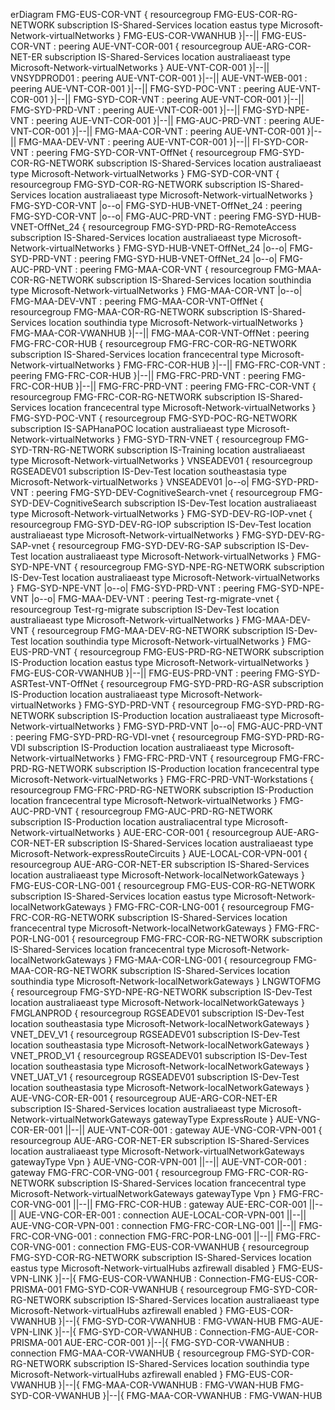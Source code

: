 erDiagram
    FMG-EUS-COR-VNT {
        resourcegroup FMG-EUS-COR-RG-NETWORK
        subscription IS-Shared-Services
        location eastus
        type Microsoft-Network-virtualNetworks
    }
    FMG-EUS-COR-VWANHUB }|--|| FMG-EUS-COR-VNT : peering
    AUE-VNT-COR-001 {
        resourcegroup AUE-ARG-COR-NET-ER
        subscription IS-Shared-Services
        location australiaeast
        type Microsoft-Network-virtualNetworks
    }
    AUE-VNT-COR-001 }|--|| VNSYDPROD01 : peering
    AUE-VNT-COR-001 }|--|| AUE-VNT-WEB-001 : peering
    AUE-VNT-COR-001 }|--|| FMG-SYD-POC-VNT : peering
    AUE-VNT-COR-001 }|--|| FMG-SYD-COR-VNT : peering
    AUE-VNT-COR-001 }|--|| FMG-SYD-PRD-VNT : peering
    AUE-VNT-COR-001 }|--|| FMG-SYD-NPE-VNT : peering
    AUE-VNT-COR-001 }|--|| FMG-AUC-PRD-VNT : peering
    AUE-VNT-COR-001 }|--|| FMG-MAA-COR-VNT : peering
    AUE-VNT-COR-001 }|--|| FMG-MAA-DEV-VNT : peering
    AUE-VNT-COR-001 }|--|| FI-SYD-COR-VNT : peering
    FMG-SYD-COR-VNT-OffNet {
        resourcegroup FMG-SYD-COR-RG-NETWORK
        subscription IS-Shared-Services
        location australiaeast
        type Microsoft-Network-virtualNetworks
    }
    FMG-SYD-COR-VNT {
        resourcegroup FMG-SYD-COR-RG-NETWORK
        subscription IS-Shared-Services
        location australiaeast
        type Microsoft-Network-virtualNetworks
    }
    FMG-SYD-COR-VNT |o--o| FMG-SYD-HUB-VNET-OffNet_24 : peering
    FMG-SYD-COR-VNT |o--o| FMG-AUC-PRD-VNT : peering
    FMG-SYD-HUB-VNET-OffNet_24 {
        resourcegroup FMG-SYD-PRD-RG-RemoteAccess
        subscription IS-Shared-Services
        location australiaeast
        type Microsoft-Network-virtualNetworks
    }
    FMG-SYD-HUB-VNET-OffNet_24 |o--o| FMG-SYD-PRD-VNT : peering
    FMG-SYD-HUB-VNET-OffNet_24 |o--o| FMG-AUC-PRD-VNT : peering
    FMG-MAA-COR-VNT {
        resourcegroup FMG-MAA-COR-RG-NETWORK
        subscription IS-Shared-Services
        location southindia
        type Microsoft-Network-virtualNetworks
    }
    FMG-MAA-COR-VNT |o--o| FMG-MAA-DEV-VNT : peering
    FMG-MAA-COR-VNT-OffNet {
        resourcegroup FMG-MAA-COR-RG-NETWORK
        subscription IS-Shared-Services
        location southindia
        type Microsoft-Network-virtualNetworks
    }
    FMG-MAA-COR-VWANHUB }|--|| FMG-MAA-COR-VNT-OffNet : peering
    FMG-FRC-COR-HUB {
        resourcegroup FMG-FRC-COR-RG-NETWORK
        subscription IS-Shared-Services
        location francecentral
        type Microsoft-Network-virtualNetworks
    }
    FMG-FRC-COR-HUB }|--|| FMG-FRC-COR-VNT : peering
    FMG-FRC-COR-HUB }|--|| FMG-FRC-PRD-VNT : peering
    FMG-FRC-COR-HUB }|--|| FMG-FRC-PRD-VNT : peering
    FMG-FRC-COR-VNT {
        resourcegroup FMG-FRC-COR-RG-NETWORK
        subscription IS-Shared-Services
        location francecentral
        type Microsoft-Network-virtualNetworks
    }
    FMG-SYD-POC-VNT {
        resourcegroup FMG-SYD-POC-RG-NETWORK
        subscription IS-SAPHanaPOC
        location australiaeast
        type Microsoft-Network-virtualNetworks
    }
    FMG-SYD-TRN-VNET {
        resourcegroup FMG-SYD-TRN-RG-NETWORK
        subscription IS-Training
        location australiaeast
        type Microsoft-Network-virtualNetworks
    }
    VNSEADEV01 {
        resourcegroup RGSEADEV01
        subscription IS-Dev-Test
        location southeastasia
        type Microsoft-Network-virtualNetworks
    }
    VNSEADEV01 |o--o| FMG-SYD-PRD-VNT : peering
    FMG-SYD-DEV-CognitiveSearch-vnet {
        resourcegroup FMG-SYD-DEV-CognitiveSearch
        subscription IS-Dev-Test
        location australiaeast
        type Microsoft-Network-virtualNetworks
    }
    FMG-SYD-DEV-RG-IOP-vnet {
        resourcegroup FMG-SYD-DEV-RG-IOP
        subscription IS-Dev-Test
        location australiaeast
        type Microsoft-Network-virtualNetworks
    }
    FMG-SYD-DEV-RG-SAP-vnet {
        resourcegroup FMG-SYD-DEV-RG-SAP
        subscription IS-Dev-Test
        location australiaeast
        type Microsoft-Network-virtualNetworks
    }
    FMG-SYD-NPE-VNT {
        resourcegroup FMG-SYD-NPE-RG-NETWORK
        subscription IS-Dev-Test
        location australiaeast
        type Microsoft-Network-virtualNetworks
    }
    FMG-SYD-NPE-VNT |o--o| FMG-SYD-PRD-VNT : peering
    FMG-SYD-NPE-VNT |o--o| FMG-MAA-DEV-VNT : peering
    Test-rg-migrate-vnet {
        resourcegroup Test-rg-migrate
        subscription IS-Dev-Test
        location australiaeast
        type Microsoft-Network-virtualNetworks
    }
    FMG-MAA-DEV-VNT {
        resourcegroup FMG-MAA-DEV-RG-NETWORK
        subscription IS-Dev-Test
        location southindia
        type Microsoft-Network-virtualNetworks
    }
    FMG-EUS-PRD-VNT {
        resourcegroup FMG-EUS-PRD-RG-NETWORK
        subscription IS-Production
        location eastus
        type Microsoft-Network-virtualNetworks
    }
    FMG-EUS-COR-VWANHUB }|--|| FMG-EUS-PRD-VNT : peering
    FMG-SYD-ASRTest-VNT-OffNet {
        resourcegroup FMG-SYD-PRD-RG-ASR
        subscription IS-Production
        location australiaeast
        type Microsoft-Network-virtualNetworks
    }
    FMG-SYD-PRD-VNT {
        resourcegroup FMG-SYD-PRD-RG-NETWORK
        subscription IS-Production
        location australiaeast
        type Microsoft-Network-virtualNetworks
    }
    FMG-SYD-PRD-VNT |o--o| FMG-AUC-PRD-VNT : peering
    FMG-SYD-PRD-RG-VDI-vnet {
        resourcegroup FMG-SYD-PRD-RG-VDI
        subscription IS-Production
        location australiaeast
        type Microsoft-Network-virtualNetworks
    }
    FMG-FRC-PRD-VNT {
        resourcegroup FMG-FRC-PRD-RG-NETWORK
        subscription IS-Production
        location francecentral
        type Microsoft-Network-virtualNetworks
    }
    FMG-FRC-PRD-VNT-Workstations {
        resourcegroup FMG-FRC-PRD-RG-NETWORK
        subscription IS-Production
        location francecentral
        type Microsoft-Network-virtualNetworks
    }
    FMG-AUC-PRD-VNT {
        resourcegroup FMG-AUC-PRD-RG-NETWORK
        subscription IS-Production
        location australiacentral
        type Microsoft-Network-virtualNetworks
    }
    AUE-ERC-COR-001 {
        resourcegroup AUE-ARG-COR-NET-ER
        subscription IS-Shared-Services
        location australiaeast
        type Microsoft-Network-expressRouteCircuits
    }
    AUE-LOCAL-COR-VPN-001 {
        resourcegroup AUE-ARG-COR-NET-ER
        subscription IS-Shared-Services
        location australiaeast
        type Microsoft-Network-localNetworkGateways
    }
    FMG-EUS-COR-LNG-001 {
        resourcegroup FMG-EUS-COR-RG-NETWORK
        subscription IS-Shared-Services
        location eastus
        type Microsoft-Network-localNetworkGateways
    }
    FMG-FRC-COR-LNG-001 {
        resourcegroup FMG-FRC-COR-RG-NETWORK
        subscription IS-Shared-Services
        location francecentral
        type Microsoft-Network-localNetworkGateways
    }
    FMG-FRC-POR-LNG-001 {
        resourcegroup FMG-FRC-COR-RG-NETWORK
        subscription IS-Shared-Services
        location francecentral
        type Microsoft-Network-localNetworkGateways
    }
    FMG-MAA-COR-LNG-001 {
        resourcegroup FMG-MAA-COR-RG-NETWORK
        subscription IS-Shared-Services
        location southindia
        type Microsoft-Network-localNetworkGateways
    }
    LNGWTOFMG {
        resourcegroup FMG-SYD-NPE-RG-NETWORK
        subscription IS-Dev-Test
        location australiaeast
        type Microsoft-Network-localNetworkGateways
    }
    FMGLANPROD {
        resourcegroup RGSEADEV01
        subscription IS-Dev-Test
        location southeastasia
        type Microsoft-Network-localNetworkGateways
    }
    VNET_DEV_V1 {
        resourcegroup RGSEADEV01
        subscription IS-Dev-Test
        location southeastasia
        type Microsoft-Network-localNetworkGateways
    }
    VNET_PROD_V1 {
        resourcegroup RGSEADEV01
        subscription IS-Dev-Test
        location southeastasia
        type Microsoft-Network-localNetworkGateways
    }
    VNET_UAT_V1 {
        resourcegroup RGSEADEV01
        subscription IS-Dev-Test
        location southeastasia
        type Microsoft-Network-localNetworkGateways
    }
    AUE-VNG-COR-ER-001 {
        resourcegroup AUE-ARG-COR-NET-ER
        subscription IS-Shared-Services
        location australiaeast
        type Microsoft-Network-virtualNetworkGateways
        gatewayType ExpressRoute
    }
    AUE-VNG-COR-ER-001 ||--|| AUE-VNT-COR-001 : gateway
    AUE-VNG-COR-VPN-001 {
        resourcegroup AUE-ARG-COR-NET-ER
        subscription IS-Shared-Services
        location australiaeast
        type Microsoft-Network-virtualNetworkGateways
        gatewayType Vpn
    }
    AUE-VNG-COR-VPN-001 ||--|| AUE-VNT-COR-001 : gateway
    FMG-FRC-COR-VNG-001 {
        resourcegroup FMG-FRC-COR-RG-NETWORK
        subscription IS-Shared-Services
        location francecentral
        type Microsoft-Network-virtualNetworkGateways
        gatewayType Vpn
    }
    FMG-FRC-COR-VNG-001 ||--|| FMG-FRC-COR-HUB : gateway
    AUE-ERC-COR-001 ||--|| AUE-VNG-COR-ER-001 : connection
    AUE-LOCAL-COR-VPN-001 ||--|| AUE-VNG-COR-VPN-001 : connection
    FMG-FRC-COR-LNG-001 ||--|| FMG-FRC-COR-VNG-001 : connection
    FMG-FRC-POR-LNG-001 ||--|| FMG-FRC-COR-VNG-001 : connection
    FMG-EUS-COR-VWANHUB {
        resourcegroup FMG-SYD-COR-RG-NETWORK
        subscription IS-Shared-Services
        location eastus
        type Microsoft-Network-virtualHubs
        azfirewall disabled
    }
    FMG-EUS-VPN-LINK }|--|{ FMG-EUS-COR-VWANHUB : Connection-FMG-EUS-COR-PRISMA-001
    FMG-SYD-COR-VWANHUB {
        resourcegroup FMG-SYD-COR-RG-NETWORK
        subscription IS-Shared-Services
        location australiaeast
        type Microsoft-Network-virtualHubs
        azfirewall enabled
    }
    FMG-EUS-COR-VWANHUB }|--|{ FMG-SYD-COR-VWANHUB : FMG-VWAN-HUB
    FMG-AUE-VPN-LINK }|--|{ FMG-SYD-COR-VWANHUB : Connection-FMG-AUE-COR-PRISMA-001
    AUE-ERC-COR-001 }|--|{ FMG-SYD-COR-VWANHUB : connection
    FMG-MAA-COR-VWANHUB {
        resourcegroup FMG-SYD-COR-RG-NETWORK
        subscription IS-Shared-Services
        location southindia
        type Microsoft-Network-virtualHubs
        azfirewall enabled
    }
    FMG-EUS-COR-VWANHUB }|--|{ FMG-MAA-COR-VWANHUB : FMG-VWAN-HUB
    FMG-SYD-COR-VWANHUB }|--|{ FMG-MAA-COR-VWANHUB : FMG-VWAN-HUB